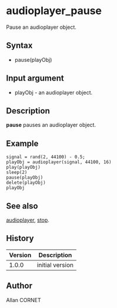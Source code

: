 

# audioplayer_pause

Pause an audioplayer object.

## Syntax

- pause(playObj)

## Input argument

 - playObj - an audioplayer object.

## Description

<b>pause</b> pauses an audioplayer object.

## Example

```Nelson
signal = rand(2, 44100) - 0.5;
playObj = audioplayer(signal, 44100, 16)
play(playObj)
sleep(2)
pause(playObj)
delete(playObj)
playObj
```

## See also

[audioplayer](audioplayer.md), [stop](stop.md).
## History

|Version|Description|
|------|------|
|1.0.0|initial version|


## Author

Allan CORNET



